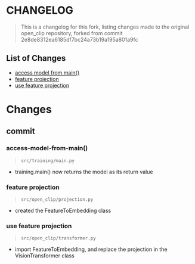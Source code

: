 # CHANGELOG
> This is a changelog for this fork, 
> listing changes made to the original open_clip repository, forked from commit 2e8de8312ea6185df7bc24a73b19a195a801a9fc

## List of Changes
- [access model from main()](access-model-from-main())
- [feature projection](feature-projection)
- [use feature projection](use-feature-projection)
# Changes

## commit 

### access-model-from-main()
> `src/training/main.py`
- training.main() now returns the model as its return value

### feature projection
> `src/open_clip/projection.py`
- created the FeatureToEmbedding class
 
### use feature projection
>`src/open_clip/transformer.py`
- import FeatureToEmbedding, and replace the projection in the VisionTransformer class


